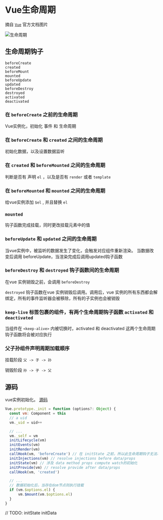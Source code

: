 # Vue生命周期

摘自 [`Vue`](https://cn.vuejs.org/v2/guide/instance.html#%E7%94%9F%E5%91%BD%E5%91%A8%E6%9C%9F%E5%9B%BE%E7%A4%BA) 官方文档图片

![生命周期](https://cn.vuejs.org/images/lifecycle.png)

## 生命周期钩子

```
beforeCreate
created
beforeMount
mounted
beforeUpdate
updated
beforeDestroy
destroyed
activated
deactivated
```

### 在 `beforeCreate` 之前的生命周期

Vue实例化，初始化 事件 和 生命周期

### 在 `beforeCreate` 和 `created` 之间的生命周期

初始化数据，以及设置数据监听

### 在 `created` 和 `beforeMounted` 之间的生命周期

判断是否有 声明 `el` ，以及是否有 `render` 或者 `template`

### 在 `beforeMounted` 和 `mounted` 之间的生命周期

给vue实例添加 `$el` , 并且替换 `el`

### `mounted`

钩子函数完成挂载，同时更改挂载元素中的值

### `beforeUpdate` 和 `updated` 之间的生命周期

当vue实例中，被监听的数据发生了变化，会触发对应组件重新渲染。
当数据改变后调用 beforeUpdate，当渲染完成后调用updated钩子函数

### `beforeDestroy` 和 `destroyed` 钩子函数间的生命周期

在vue 实例销毁之前，会调用 `beforeDestroy`

`destroyed` 钩子函数在vue 实例销毁后调用。调用后，vue 实例的所有东西都会解绑定，所有的事件监听器会被移除，所有的子实例也会被销毁

### `keep-live` 标签包裹的组件，有两个生命周期钩子函数 `activated` 和 `deactivated`

当组件在 `<keep-alive>` 内被切换时，activated 和 deactivated 这两个生命周期钩子函数将会被对应执行

### 父子孙组件声明周期加载顺序

挂载阶段 `父 -> 子 -> 孙`

销毁阶段 `孙 -> 子 -> 父`

<CodeSandbox sandboxUrl="https://codesandbox.io/embed/lifecircle-print-mo7yh?fontsize=14&hidenavigation=1&theme=dark"/>

## 源码

vue实例初始化。 [源码](https://github.com/vuejs/vue/blob/v2.6.14/src/core/instance/init.js#L15)
```js
Vue.prototype._init = function (options?: Object) {
  const vm: Component = this
  // a uid
  vm._uid = uid++

  // ...
  vm._self = vm
  initLifecycle(vm)
  initEvents(vm)
  initRender(vm)
  callHook(vm, 'beforeCreate') // 在 initState 之前，所以此生命周期钩子无法拿到 data
  initInjections(vm) // resolve injections before data/props
  initState(vm) // 涉及 data method props compute watch的初始化
  initProvide(vm) // resolve provide after data/props
  callHook(vm, 'created')

  // ...
  // 数据初始化后，当存在dom节点则执行挂载
  if (vm.$options.el) {
      vm.$mount(vm.$options.el)
  }
}
```

// TODO: initState initData